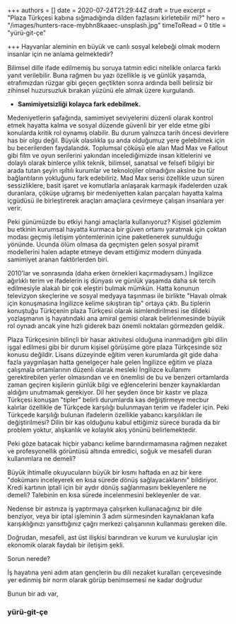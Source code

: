 +++
authors = []
date = 2020-07-24T21:29:44Z
draft = true
excerpt = "Plaza Türkçesi kabına sığmadığında dilden fazlasını kirletebilir mi?"
hero = "/images/hunters-race-mybhn8kaaec-unsplash.jpg"
timeToRead = 0
title = "yürü-git-çe"

+++
Hayvanlar aleminin en büyük ve canlı sosyal kelebeği olmak modern insanlar için ne anlama gelmektedir?

Bilimsel dille ifade edilmemiş bu soruya tatmin edici nitelikle onlarca farklı yanıt verilebilir. Buna rağmen bu yazı özellikle iş ve günlük yaşamda, etrafımızdan rüzgar gibi geçen geçtikten sonra ardında belli belirsiz bir zihinsel huzursuzluk bırakan yüzünü ele almak üzere kurgulandı.

* **Samimiyetsizliği kolayca fark edebilmek.**

Medeniyetlerin şafağında, samimiyet seviyelerini düzenli olarak kontrol etmek hayatta kalma ve sosyal düzende güvenli bir yer elde etme gibi konularda kritik rol oynamış olabilir. Bu durum yalnızca tarih öncesi devirlere has bir olgu değil. Büyük olasılıkla şu anda olduğumuz yere gelebilmek için bu becerilerden faydalandık. Toplumsal çöküşü ele alan Mad Max ve Fallout gibi film ve oyun serilerini yakından incelediğimizde insan kitlelerini ve dolaylı olarak binlerce yıllık teknik, bilimsel, sanatsal ve felsefi bilgiyi bir arada tutan şeyin ışıltılı kurumlar ve teknolojiler olmadığını aksine bu tür bağlantıların yokluğunu fark edebiliriz. Mad Max serisi özellikle uzun süren sessizliklere, basit işaret ve komutlarla anlaşarak karmaşık ifadelerden uzak duranlara, çöküşe uğramış bir medeniyetten kalan parçaları hayatta kalma içgüdüsü ile birleştirerek araçları amaçlara çevirmeye çalışan insanlara yer verir.

Peki günümüzde bu etkiyi hangi amaçlarla kullanıyoruz? Kişisel gözlemim bu etkinin kurumsal hayatta kurmaca bir güven ortamı yaratmak için çoktan modası geçmiş iletişim yöntemlerinin içine paketlenerek sunulduğu yönünde. Ucunda ölüm olmasa da geçmişten gelen sosyal piramit modellerini halen adapte etmeye devam ettiğimiz modern dünyada samimiyet aranan faktörlerden biri.

2010'lar ve sonrasında (daha erken örnekleri kaçırmadıysam.) İngilizce ağırlıklı terim ve ifadelerin iş dünyası ve günlük yaşamda daha sık tercih edilmesiyle alakalı bir çok eleştiri bulmak mümkün. Hatta konunun televizyon skeçlerine ve sosyal medyaya taşınması ile birlikte "Havalı olmak için konuşmasına İngilizce kelime sıkıştıran tip" ortaya çıktı. Bu tiplerin konuştuğu Türkçenin plaza Türkçesi olarak isimlendirilmesi ise dildeki yozlaşmanın iş hayatındaki ana amiral gemisi olarak belirlenmesinde büyük rol oynadı ancak yine hızlı giderek bazı önemli noktaları görmezden geldik.

Plaza Türkçesinin bilinçli bir hasar aktivitesi olduğuna inanmadığım gibi dilin işgal edilmesi gibi bir durum kişisel görüşüme göre plaza Türkçesinde söz konusu değildir. Lisans düzeyinde eğitim veren kurumlarda git gide daha fazla yaygınlaşan hatta genelgeçer hale gelen İngilizce eğitim ve plaza çalışmala ortamlarının düzenli olarak mesleki İngilizce kullanımı gerektirebilen yerler olmasından ve en önemlisi de bu ve benzeri ortamlarda zaman geçiren kişilerin günlük bilgi ve eğlencelerini benzer kaynaklardan aldığını unutmamak gerekiyor. Dil her şeyden önce bir kastır ve plaza Türkçesi konuşan "tipler" belirli durumlarda kas değiştirmeye mecbur kalırlar özellikle de Türkçede karşılığı bulunmayan terim ve ifadeler için. Peki Türkçede karşılığı bulunan ifadelerin özellikle yabancı karşılıkları ile değiştirilmesi? Dilin bir kas olduğunu kabul ettiğimiz sürece burada da bir problem yoktur, alışkanlık ve kolaylık akış yönünü belirlemektedir.

Peki göze batacak hiçbir yabancı kelime barındırmamasına rağmen nezaket ve profesyonellik görüntüsü altında emredici, soğuk ve mesafeli duran kullanımlara ne demeli?

Büyük ihtimalle okuyucuların büyük bir kısmı haftada en az bir kere "dokümanı inceleyerek en kısa sürede dönüş sağlayacaklarını" bildiriyor. Kredi kartının iptali için bir aydır dönüş sağlanmasını bekleyenlere ne demeli? Talebinin en kısa sürede incelenmesini bekleyenler de var.

Nedense bir astınıza iş yaptırmaya çalışırken kullanacağınız bir dile benziyor, veya bir iptal işleminin 3 adım sürmesinden kaynaklanan kafa karışıklığınızı yansıttığınız çağrı merkezi çalışanının kullanması gereken dile.

Doğrudan, mesafeli, ast üst ilişkisi barındıran ve kurum ve kuruluşlar için ekonomik olarak faydalı bir iletişim şekli.

Sorun nerede?

İş hayatına yeni adım atan gençlerin bu dili nezaket kuralları çerçevesinde yer edinmiş bir norm olarak görüp benimsemesi ne kadar doğrudur

Bunun bir adı var,

### **yürü-git-çe**